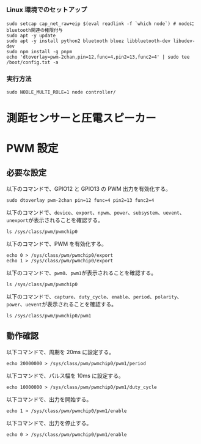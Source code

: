 ### Linux 環境でのセットアップ

```:bash
sudo setcap cap_net_raw+eip $(eval readlink -f `which node`) # nodeにbluetooth関連の権限付与
sudo apt -y update
sudo apt -y install python2 bluetooth bluez libbluetooth-dev libudev-dev
sudo npm install -g pnpm
echo 'dtoverlay=pwm-2chan,pin=12,func=4,pin2=13,func2=4' | sudo tee /boot/config.txt -a
```

### 実行方法

```:bash
sudo NOBLE_MULTI_ROLE=1 node controller/
```

# 測距センサーと圧電スピーカー

# PWM 設定

## 必要な設定

以下のコマンドで、GPIO12 と GPIO13 の PWM 出力を有効化する。

```(bash)
sudo dtoverlay pwm-2chan pin=12 func=4 pin2=13 func2=4
```

以下のコマンドで、`device`、`export`、`npwm`、`power`、`subsystem`、`uevent`、`unexport`が表示されることを確認する。

```(bash)
ls /sys/class/pwm/pwmchip0
```

以下のコマンドで、PWM を有効化する。

```(bash)
echo 0 > /sys/class/pwm/pwmchip0/export
echo 1 > /sys/class/pwm/pwmchip0/export
```

以下のコマンドで、`pwm0`、`pwm1`が表示されることを確認する。

```(bash)
ls /sys/class/pwm/pwmchip0
```

以下のコマンドで、`capture`、`duty_cycle`、`enable`、`period`、`polarity`、`power`、`uevent`が表示されることを確認する。

```(bash)
ls /sys/class/pwm/pwmchip0/pwm1
```

## 動作確認

以下コマンドで、周期を 20ms に設定する。

```(bash)
echo 20000000 > /sys/class/pwm/pwmchip0/pwm1/period
```

以下コマンドで、パルス幅を 10ms に設定する。

```(bash)
echo 10000000 > /sys/class/pwm/pwmchip0/pwm1/duty_cycle
```

以下コマンドで、出力を開始する。

```(bash)
echo 1 > /sys/class/pwm/pwmchip0/pwm1/enable
```

以下コマンドで、出力を停止する。

```(bash)
echo 0 > /sys/class/pwm/pwmchip0/pwm1/enable
```
